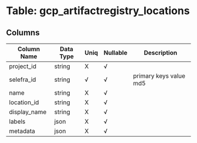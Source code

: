 # Table: gcp_artifactregistry_locations

## Columns 

|  Column Name   |  Data Type  | Uniq | Nullable | Description | 
|  ----  | ----  | ----  | ----  | ---- | 
| project_id | string | X | √ |  | 
| selefra_id | string | √ | √ | primary keys value md5 | 
| name | string | X | √ |  | 
| location_id | string | X | √ |  | 
| display_name | string | X | √ |  | 
| labels | json | X | √ |  | 
| metadata | json | X | √ |  | 


